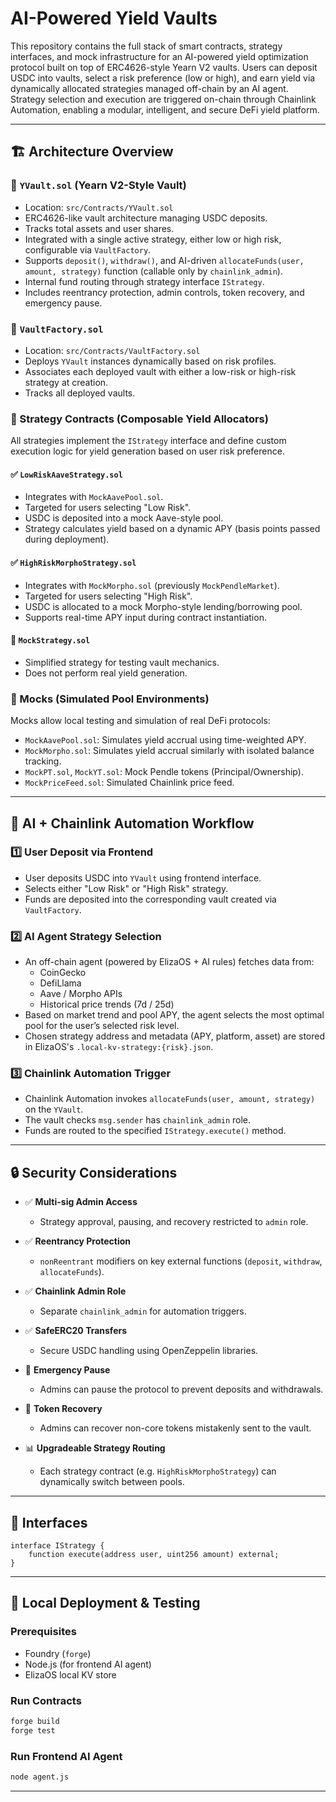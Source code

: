 # AI-Powered Yield Vaults

This repository contains the full stack of smart contracts, strategy interfaces, and mock infrastructure for an AI-powered yield optimization protocol built on top of ERC4626-style Yearn V2 vaults. Users can deposit USDC into vaults, select a risk preference (low or high), and earn yield via dynamically allocated strategies managed off-chain by an AI agent. Strategy selection and execution are triggered on-chain through Chainlink Automation, enabling a modular, intelligent, and secure DeFi yield platform.

---

## 🏗 Architecture Overview

### 🔹 `YVault.sol` (Yearn V2-Style Vault)
* Location: `src/Contracts/YVault.sol`
* ERC4626-like vault architecture managing USDC deposits.
* Tracks total assets and user shares.
* Integrated with a single active strategy, either low or high risk, configurable via `VaultFactory`.
* Supports `deposit()`, `withdraw()`, and AI-driven `allocateFunds(user, amount, strategy)` function (callable only by `chainlink_admin`).
* Internal fund routing through strategy interface `IStrategy`.
* Includes reentrancy protection, admin controls, token recovery, and emergency pause.

### 🔹 `VaultFactory.sol`
* Location: `src/Contracts/VaultFactory.sol`
* Deploys `YVault` instances dynamically based on risk profiles.
* Associates each deployed vault with either a low-risk or high-risk strategy at creation.
* Tracks all deployed vaults.

### 🔹 Strategy Contracts (Composable Yield Allocators)

All strategies implement the `IStrategy` interface and define custom execution logic for yield generation based on user risk preference.

#### ✅ `LowRiskAaveStrategy.sol`
* Integrates with `MockAavePool.sol`.
* Targeted for users selecting "Low Risk".
* USDC is deposited into a mock Aave-style pool.
* Strategy calculates yield based on a dynamic APY (basis points passed during deployment).

#### ✅ `HighRiskMorphoStrategy.sol`
* Integrates with `MockMorpho.sol` (previously `MockPendleMarket`).
* Targeted for users selecting "High Risk".
* USDC is allocated to a mock Morpho-style lending/borrowing pool.
* Supports real-time APY input during contract instantiation.

#### 🧪 `MockStrategy.sol`
* Simplified strategy for testing vault mechanics.
* Does not perform real yield generation.

### 🔹 Mocks (Simulated Pool Environments)

Mocks allow local testing and simulation of real DeFi protocols:

* `MockAavePool.sol`: Simulates yield accrual using time-weighted APY.
* `MockMorpho.sol`: Simulates yield accrual similarly with isolated balance tracking.
* `MockPT.sol`, `MockYT.sol`: Mock Pendle tokens (Principal/Ownership).
* `MockPriceFeed.sol`: Simulated Chainlink price feed.

---

## 🔁 AI + Chainlink Automation Workflow

### 1️⃣ **User Deposit via Frontend**
* User deposits USDC into `YVault` using frontend interface.
* Selects either "Low Risk" or "High Risk" strategy.
* Funds are deposited into the corresponding vault created via `VaultFactory`.

### 2️⃣ **AI Agent Strategy Selection**
* An off-chain agent (powered by ElizaOS + AI rules) fetches data from:
  - CoinGecko
  - DefiLlama
  - Aave / Morpho APIs
  - Historical price trends (7d / 25d)
* Based on market trend and pool APY, the agent selects the most optimal pool for the user’s selected risk level.
* Chosen strategy address and metadata (APY, platform, asset) are stored in ElizaOS's `.local-kv-strategy:{risk}.json`.

### 3️⃣ **Chainlink Automation Trigger**
* Chainlink Automation invokes `allocateFunds(user, amount, strategy)` on the `YVault`.
* The vault checks `msg.sender` has `chainlink_admin` role.
* Funds are routed to the specified `IStrategy.execute()` method.

---

## 🔒 Security Considerations

* ✅ **Multi-sig Admin Access**
  - Strategy approval, pausing, and recovery restricted to `admin` role.

* ✅ **Reentrancy Protection**
  - `nonReentrant` modifiers on key external functions (`deposit`, `withdraw`, `allocateFunds`).

* ✅ **Chainlink Admin Role**
  - Separate `chainlink_admin` for automation triggers.

* ✅ **SafeERC20 Transfers**
  - Secure USDC handling using OpenZeppelin libraries.

* 🚨 **Emergency Pause**
  - Admins can pause the protocol to prevent deposits and withdrawals.

* 🔐 **Token Recovery**
  - Admins can recover non-core tokens mistakenly sent to the vault.

* 📊 **Upgradeable Strategy Routing**
  - Each strategy contract (e.g. `HighRiskMorphoStrategy`) can dynamically switch between pools.

---

## 🧩 Interfaces

```solidity
interface IStrategy {
    function execute(address user, uint256 amount) external;
}
```

---

## 🧪 Local Deployment & Testing

### Prerequisites
* Foundry (`forge`)
* Node.js (for frontend AI agent)
* ElizaOS local KV store

### Run Contracts
```bash
forge build
forge test
```

### Run Frontend AI Agent
```bash
node agent.js
```

---



